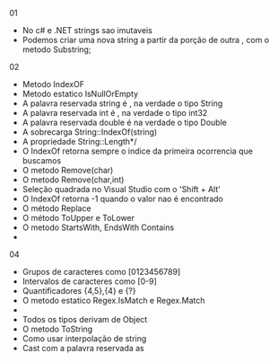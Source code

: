 01
- No c# e .NET strings sao imutaveis
- Podemos criar uma nova string a partir da porção de outra , com o metodo Substring;
 

02
- Metodo IndexOF
- Metodo estatico IsNullOrEmpty
- A palavra reservada string é , na verdade o tipo String
- A palavra reservada int é , na verdade o tipo int32
- A palavra reservada double é na verdade o tipo Double
- A sobrecarga String::IndexOf(string)
- A propriedade String::Length*/
- O IndexOf retorna sempre o indice da primeira ocorrencia que buscamos
- O metodo Remove(char)
- O metodo Remove(char,int)
- Seleção quadrada no Visual Studio com o 'Shift + Alt'
- O IndexOf retorna -1 quando o valor nao é encontrado
- O método Replace
- O método ToUpper e ToLower
- O metodo StartsWith, EndsWith Contains
- 
04
 - Grupos de caracteres como [0123456789]
 - Intervalos de caracteres como [0-9]
 - Quantificadores {4,5},{4} e {?}
 - O metodo estatico Regex.IsMatch e Regex.Match
 - 
 - Todos os tipos derivam de Object
 - O metodo ToString
 - Como usar interpolação de string
 - Cast com a palavra reservada as 
 
